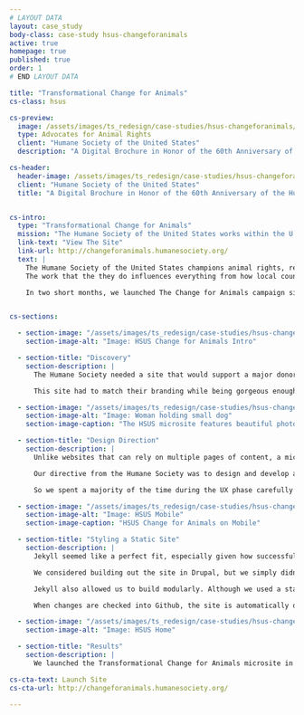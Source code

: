 ```yaml
---
# LAYOUT DATA
layout: case_study
body-class: case-study hsus-changeforanimals
active: true
homepage: true
published: true
order: 1
# END LAYOUT DATA

title: "Transformational Change for Animals"
cs-class: hsus

cs-preview:
  image: /assets/images/ts_redesign/case-studies/hsus-changeforanimals/hsus-cat.png
  type: Advocates for Animal Rights
  client: "Humane Society of the United States"
  description: "A Digital Brochure in Honor of the 60th Anniversary of the Humane Society of the United States."

cs-header:
  header-image: /assets/images/ts_redesign/case-studies/hsus-changeforanimals/hsus-cat.png
  client: "Humane Society of the United States"
  title: "A Digital Brochure in Honor of the 60th Anniversary of the Humane Society of the United States."


cs-intro:
  type: "Transformational Change for Animals"
  mission: "The Humane Society of the United States works within the U.S. and internationally to advocate for the better treatment of all animals."
  link-text: "View The Site"
  link-url: http://changeforanimals.humanesociety.org/
  text: |
    The Humane Society of the United States champions animal rights, responsible pet ownership, and ending the exploitation of wild animals in captivity. 
    The work that the they do influences everything from how local county shelters operate, to national legislature. They needed to launch an online brochure in time for their 60th anniversary, which was only weeks away from the start of our engagement. 

    In two short months, we launched The Change for Animals campaign site.


cs-sections:

  - section-image: "/assets/images/ts_redesign/case-studies/hsus-changeforanimals/hsus-intro.png"
    section-image-alt: "Image: HSUS Change for Animals Intro"

  - section-title: "Discovery"
    section-description: |
      The Humane Society needed a site that would support a major donor fundraising campaign around their 60th anniversary. They were in the process of creating a print brochure, setting up events all across the country, and Humane Society’s executive director, Wayne Pacelle, was about to publish a new book, which they hoped to promote in this online brochure.

      This site had to match their branding while being gorgeous enough to appeal to major donors. The Humane Society also wanted a quick turnaround: two months from start to finish.Finally, the site also had to be something their in-house technical staff could update themselves going forward.

  - section-image: "/assets/images/ts_redesign/case-studies/hsus-changeforanimals/hsus-home1-d.png"
    section-image-alt: "Image: Woman holding small dog"
    section-image-caption: "The HSUS microsite features beautiful photography"

  - section-title: "Design Direction" 
    section-description: |
      Unlike websites that can rely on multiple pages of content, a microsite must elegantly tell a story and create a strong emotional call-to-action within the constraints of one page. 

      Our directive from the Humane Society was to design and develop a website heavily inspired by an existing print brochure. The challenge became blending the print and digital world; both platforms have similar requirements, but express content completely differently. 

      So we spent a majority of the time during the UX phase carefully crafting a story that would appeal quickly to a user and ultimately encourage them to donate or get involved in the Humane Society’s programs.e Hate Map from the ground up. By showing all of the hate groups in the United States in a single visual, the Hate Map tells a powerful story.

  - section-image: "/assets/images/ts_redesign/case-studies/hsus-changeforanimals/hsus_mobile.png"
    section-image-alt: "Image: HSUS Mobile"
    section-image-caption: "HSUS Change for Animals on Mobile"

  - section-title: "Styling a Static Site"
    section-description: |
      Jekyll seemed like a perfect fit, especially given how successful we’ve been with Jekyll on previous projects with similar constraints. The site needed five campaign pages, celebrity testimonials with featured videos, and a promotional section for their events. 

      We considered building out the site in Drupal, but we simply didn’t need its features, or its bulk to meet the HSUS’s needs. Static sites are very performant, and we wanted this high-traffic, image-rich design to load quickly and reliably. 

      Jekyll also allowed us to build modularly. Although we used a static site generator, we were able to give the Humane Society team the flexibility to include or exclude certain content. The layout accommodates scenarios where content is included or excluded. 

      When changes are checked into Github, the site is automatically deployed with Travis CI. The repo for this project is actually public on GitHub, so anyone can go see for themselves what makes this site tic.

  - section-image: "/assets/images/ts_redesign/case-studies/hsus-changeforanimals/hsus_home2-d.png"
    section-image-alt: "Image: HSUS Home"

  - section-title: "Results"
    section-description: |
      We launched the Transformational Change for Animals microsite in April of 2016 and are currently measuring the analytics around the site’s performance. We hope to share our findings with you in the near future!

cs-cta-text: Launch Site
cs-cta-url: http://changeforanimals.humanesociety.org/

---
```

